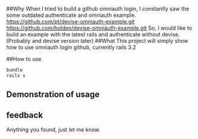##Why
When I tried to build a github omniauth login, I constantly saw the some outdated authenticate and omniauth example. https://github.com/pt/devise-omniauth-example.git
https://github.com/holden/devise-omniauth-example.git
So, I would like to build an example with the latest rails and authenticate without devise. (Probably and devise version later)
##What
This project will simply show how to use omniauth login github, currently rails 3.2

##How to use
```ruby
bundle
rails s
```

## Demonstration of usage

## feedback
Anything you found, just let me know. 
